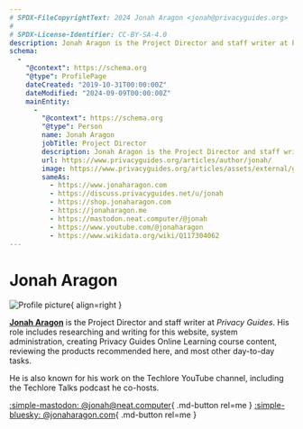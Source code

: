 ```yaml
---
# SPDX-FileCopyrightText: 2024 Jonah Aragon <jonah@privacyguides.org>
#
# SPDX-License-Identifier: CC-BY-SA-4.0
description: Jonah Aragon is the Project Director and staff writer at Privacy Guides. His role includes researching and writing for this website, system administration, creating Privacy Guides Online Learning course content, reviewing the products recommended here, and most other day-to-day tasks.
schema:
  -
    "@context": https://schema.org
    "@type": ProfilePage
    dateCreated: "2019-10-31T00:00:00Z"
    dateModified: "2024-09-09T00:00:00Z"
    mainEntity:
      -
        "@context": https://schema.org
        "@type": Person
        name: Jonah Aragon
        jobTitle: Project Director
        description: Jonah Aragon is the Project Director and staff writer at Privacy Guides.
        url: https://www.privacyguides.org/articles/author/jonah/
        image: https://www.privacyguides.org/articles/assets/external/github.com/jonaharagon.png.jpg
        sameAs:
          - https://www.jonaharagon.com
          - https://discuss.privacyguides.net/u/jonah
          - https://shop.jonaharagon.com
          - https://jonaharagon.me
          - https://mastodon.neat.computer/@jonah
          - https://www.youtube.com/@jonaharagon
          - https://www.wikidata.org/wiki/Q117304062
---
```


# Jonah Aragon

![Profile picture](https://github.com/jonaharagon.png){ align=right }

[**Jonah Aragon**](https://www.jonaharagon.com) is the Project Director and staff writer at *Privacy Guides*. His role includes researching and writing for this website, system administration, creating Privacy Guides Online Learning course content, reviewing the products recommended here, and most other day-to-day tasks.

He is also known for his work on the Techlore YouTube channel, including the Techlore Talks podcast he co-hosts.

[:simple-mastodon: @jonah@neat.computer](https://mastodon.neat.computer/@jonah "@jonah@neat.computer"){ .md-button rel=me }
[:simple-bluesky: @jonaharagon.com](https://bsky.app/profile/jonaharagon.com "@jonaharagon.com"){ .md-button rel=me }
